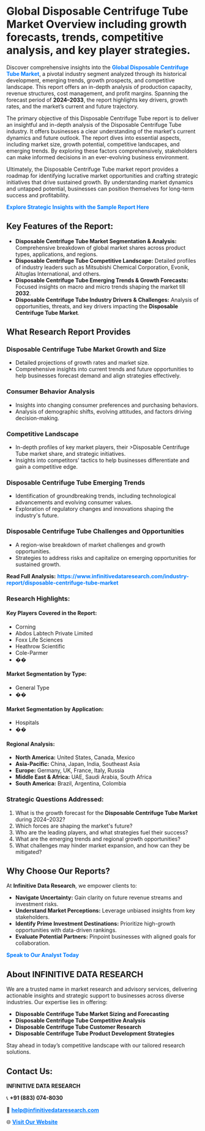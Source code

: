 <h1>Global Disposable Centrifuge Tube Market Overview including growth forecasts, trends, competitive analysis, and key player strategies.</h1>
<p>
Discover comprehensive insights into the 
<a href="https://www.infinitivedataresearch.com/industry-report/disposable-centrifuge-tube-market" rel="dofollow" style="color: #007BFF; text-decoration: none;"><strong>Global Disposable Centrifuge Tube Market</strong></a>, a pivotal industry segment analyzed through its historical development, emerging trends, growth prospects, and competitive landscape. This report offers an in-depth analysis of production capacity, revenue structures, cost management, and profit margins. Spanning the forecast period of <strong>2024–2033</strong>, the report highlights key drivers, growth rates, and the market’s current and future trajectory.
</p>
<p>
The primary objective of this Disposable Centrifuge Tube report is to deliver an insightful and in-depth analysis of the Disposable Centrifuge Tube industry. It offers businesses a clear understanding of the market's current dynamics and future outlook. The report dives into essential aspects, including market size, growth potential, competitive landscapes, and emerging trends. By exploring these factors comprehensively, stakeholders can make informed decisions in an ever-evolving business environment.
</p>
<p>
Ultimately, the Disposable Centrifuge Tube market report provides a roadmap for identifying lucrative market opportunities and crafting strategic initiatives that drive sustained growth. By understanding market dynamics and untapped potential, businesses can position themselves for long-term success and profitability.
</p>
<p>
<a href="https://www.infinitivedataresearch.com/request-sample/reportId=104781" style="color: #007BFF; text-decoration: none;"><strong>Explore Strategic Insights with the Sample Report Here</strong></a>
</p>

<h2>Key Features of the Report:</h2>
<ul>
<li><strong>Disposable Centrifuge Tube Market Segmentation & Analysis:</strong> Comprehensive breakdown of global market shares across product types, applications, and regions.</li>
<li><strong>Disposable Centrifuge Tube Competitive Landscape:</strong> Detailed profiles of industry leaders such as Mitsubishi Chemical Corporation, Evonik, Altuglas International, and others.</li>
<li><strong>Disposable Centrifuge Tube Emerging Trends & Growth Forecasts:</strong> Focused insights on macro and micro trends shaping the market till <strong>2032</strong>.</li>
<li><strong>Disposable Centrifuge Tube Industry Drivers & Challenges:</strong> Analysis of opportunities, threats, and key drivers impacting the <strong>Disposable Centrifuge Tube Market</strong>.</li>
</ul>

<h2>What Research Report Provides</h2>
<h3>Disposable Centrifuge Tube Market Growth and Size</h3>
<ul>
<li>Detailed projections of growth rates and market size.</li>
<li>Comprehensive insights into current trends and future opportunities to help businesses forecast demand and align strategies effectively.</li>
</ul>

<h3>Consumer Behavior Analysis</h3>
<ul>
<li>Insights into changing consumer preferences and purchasing behaviors.</li>
<li>Analysis of demographic shifts, evolving attitudes, and factors driving decision-making.</li>
</ul>

<h3>Competitive Landscape</h3>
<ul>
<li>In-depth profiles of key market players, their >Disposable Centrifuge Tube market share, and strategic initiatives.</li>
<li>Insights into competitors' tactics to help businesses differentiate and gain a competitive edge.</li>
</ul>

<h3>Disposable Centrifuge Tube Emerging Trends</h3>
<ul>
<li>Identification of groundbreaking trends, including technological advancements and evolving consumer values.</li>
<li>Exploration of regulatory changes and innovations shaping the industry's future.</li>
</ul>

<h3>Disposable Centrifuge Tube Challenges and Opportunities</h3>
<ul>
<li>A region-wise breakdown of market challenges and growth opportunities.</li>
<li>Strategies to address risks and capitalize on emerging opportunities for sustained growth.</li>
</ul>
<p><strong>Read Full Analysis:</strong> <a href="https://www.infinitivedataresearch.com/industry-report/disposable-centrifuge-tube-market" rel="dofollow" style="color: #007BFF; text-decoration: none;"><strong>https://www.infinitivedataresearch.com/industry-report/disposable-centrifuge-tube-market</strong></a></p>
<h3>Research Highlights:</h3>
<h4>Key Players Covered in the Report:</h4>
<ul><li>Corning</li><li>Abdos Labtech Private Limited</li><li>Foxx Life Sciences</li><li>Heathrow Scientific</li><li>Cole-Parmer</li><li>��</li></ul>
<h4>Market Segmentation by Type:</h4>
<ul><li>General Type</li><li>��</li></ul>
<h4>Market Segmentation by Application:</h4>
<ul><li>Hospitals</li><li>��</li></ul>

<h4>Regional Analysis:</h4>
<ul>
<li><strong>North America:</strong> United States, Canada, Mexico</li>
<li><strong>Asia-Pacific:</strong> China, Japan, India, Southeast Asia</li>
<li><strong>Europe:</strong> Germany, UK, France, Italy, Russia</li>
<li><strong>Middle East & Africa:</strong> UAE, Saudi Arabia, South Africa</li>
<li><strong>South America:</strong> Brazil, Argentina, Colombia</li>
</ul>

<h3>Strategic Questions Addressed:</h3>
<ol>
<li>What is the growth forecast for the <strong>Disposable Centrifuge Tube Market</strong> during 2024–2032?</li>
<li>Which forces are shaping the market's future?</li>
<li>Who are the leading players, and what strategies fuel their success?</li>
<li>What are the emerging trends and regional growth opportunities?</li>
<li>What challenges may hinder market expansion, and how can they be mitigated?</li>
</ol>

<h2>Why Choose Our Reports?</h2>
<p>At <strong>Infinitive Data Research</strong>, we empower clients to:</p>
<ul>
<li><strong>Navigate Uncertainty:</strong> Gain clarity on future revenue streams and investment risks.</li>
<li><strong>Understand Market Perceptions:</strong> Leverage unbiased insights from key stakeholders.</li>
<li><strong>Identify Prime Investment Destinations:</strong> Prioritize high-growth opportunities with data-driven rankings.</li>
<li><strong>Evaluate Potential Partners:</strong> Pinpoint businesses with aligned goals for collaboration.</li>
</ul>
<p><a href="https://www.infinitivedataresearch.com/industry-report/disposable-centrifuge-tube-market" rel="dofollow" style="color: #007BFF; text-decoration: none;"><strong>Speak to Our Analyst Today</strong></a></p>

<h2>About INFINITIVE DATA RESEARCH</h2>
<p>We are a trusted name in market research and advisory services, delivering actionable insights and strategic support to businesses across diverse industries. Our expertise lies in offering:</p>
<ul>
<li><strong>Disposable Centrifuge Tube Market Sizing and Forecasting</strong></li>
<li><strong>Disposable Centrifuge Tube Competitive Analysis</strong></li>
<li><strong>Disposable Centrifuge Tube Customer Research</strong></li>
<li><strong>Disposable Centrifuge Tube Product Development Strategies</strong></li>
</ul>
<p>Stay ahead in today’s competitive landscape with our tailored research solutions.</p>

<h2>Contact Us:</h2>
<p><strong>INFINITIVE DATA RESEARCH</strong></p>
<p>📞 <strong>+91 (883) 074-8030</strong></p>
<p>📧 <strong><a href="mailto:help@infinitivedataresearch.com" style="color: #007BFF;">help@infinitivedataresearch.com</a></strong></p>
<p>🌐 <strong><a href="https://www.infinitivedataresearch.com" rel="dofollow" style="color: #007BFF;">Visit Our Website</a></strong></p>